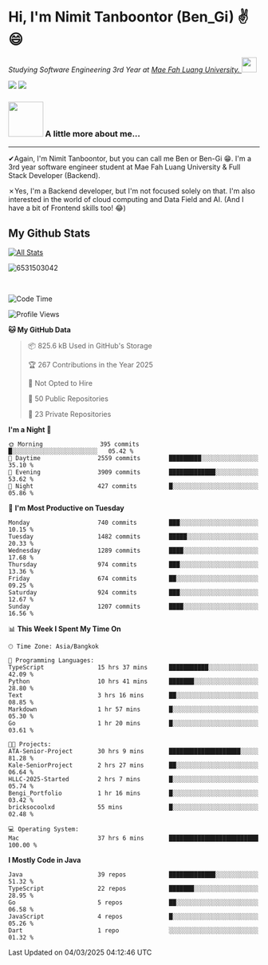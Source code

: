 # Hi, I'm Nimit Tanboontor (Ben_Gi) ✌😄
<p><em>Studying Software Engineering 3rd Year at <a href="https://en.mfu.ac.th/home.html"> Mae Fah Luang University.
</a><img src="https://media.giphy.com/media/WUlplcMpOCEmTGBtBW/giphy.gif" width="30"> </em></p>


[![](https://img.shields.io/badge/linkedin-%230077B5.svg?style=for-the-badge&logo=linkedin)]([https://www.linkedin.com/in/thanaphoom-babparn/](https://www.linkedin.com/in/nimit-tanbooutor-798139246/))
[![](https://img.shields.io/badge/Medium-12100E?style=for-the-badge&logo=medium&logoColor=white)](https://medium.com/@nimittanbooutor)

### <img src="https://media.giphy.com/media/VgCDAzcKvsR6OM0uWg/giphy.gif" width="70"> A little more about me...  

<hr> <!-- Horizontal line -->

&#10004;Again, I'm Nimit Tanboontor, but you can call me Ben or Ben-Gi 😁. I'm a 3rd year software engineer student at Mae Fah Luang University & Full Stack Developer (Backend).

&#10007;Yes, I'm a Backend developer, but I'm not focused solely on that. I'm also interested in the world of cloud computing and Data Field and AI. (And I have a bit of Frontend skills too! 😂)


## My Github Stats

[![All Stats](https://github-readme-stats.vercel.app/api?username=6531503042&show_icons=true&theme=algolia)](https://github.com/6531503042)

<p><img align="center" src="https://github-readme-streak-stats.herokuapp.com/?user=6531503042&" alt="6531503042" /></p>

<br />


<!--START_SECTION:waka-->
![Code Time](http://img.shields.io/badge/Code%20Time-336%20hrs%2028%20mins-blue)

![Profile Views](http://img.shields.io/badge/Profile%20Views-17-blue)

**🐱 My GitHub Data** 

> 📦 825.6 kB Used in GitHub's Storage 
 > 
> 🏆 267 Contributions in the Year 2025
 > 
> 🚫 Not Opted to Hire
 > 
> 📜 50 Public Repositories 
 > 
> 🔑 23 Private Repositories 
 > 
**I'm a Night 🦉** 

```text
🌞 Morning                395 commits         █░░░░░░░░░░░░░░░░░░░░░░░░   05.42 % 
🌆 Daytime                2559 commits        █████████░░░░░░░░░░░░░░░░   35.10 % 
🌃 Evening                3909 commits        █████████████░░░░░░░░░░░░   53.62 % 
🌙 Night                  427 commits         █░░░░░░░░░░░░░░░░░░░░░░░░   05.86 % 
```
📅 **I'm Most Productive on Tuesday** 

```text
Monday                   740 commits         ███░░░░░░░░░░░░░░░░░░░░░░   10.15 % 
Tuesday                  1482 commits        █████░░░░░░░░░░░░░░░░░░░░   20.33 % 
Wednesday                1289 commits        ████░░░░░░░░░░░░░░░░░░░░░   17.68 % 
Thursday                 974 commits         ███░░░░░░░░░░░░░░░░░░░░░░   13.36 % 
Friday                   674 commits         ██░░░░░░░░░░░░░░░░░░░░░░░   09.25 % 
Saturday                 924 commits         ███░░░░░░░░░░░░░░░░░░░░░░   12.67 % 
Sunday                   1207 commits        ████░░░░░░░░░░░░░░░░░░░░░   16.56 % 
```


📊 **This Week I Spent My Time On** 

```text
🕑︎ Time Zone: Asia/Bangkok

💬 Programming Languages: 
TypeScript               15 hrs 37 mins      ███████████░░░░░░░░░░░░░░   42.09 % 
Python                   10 hrs 41 mins      ███████░░░░░░░░░░░░░░░░░░   28.80 % 
Text                     3 hrs 16 mins       ██░░░░░░░░░░░░░░░░░░░░░░░   08.85 % 
Markdown                 1 hr 57 mins        █░░░░░░░░░░░░░░░░░░░░░░░░   05.30 % 
Go                       1 hr 20 mins        █░░░░░░░░░░░░░░░░░░░░░░░░   03.61 % 

🐱‍💻 Projects: 
ATA-Senior-Project       30 hrs 9 mins       ████████████████████░░░░░   81.28 % 
Kale-SeniorProject       2 hrs 27 mins       ██░░░░░░░░░░░░░░░░░░░░░░░   06.64 % 
HLLC-2025-Started        2 hrs 7 mins        █░░░░░░░░░░░░░░░░░░░░░░░░   05.74 % 
Bengi_Portfolio          1 hr 16 mins        █░░░░░░░░░░░░░░░░░░░░░░░░   03.42 % 
bricksocoolxd            55 mins             █░░░░░░░░░░░░░░░░░░░░░░░░   02.48 % 

💻 Operating System: 
Mac                      37 hrs 6 mins       █████████████████████████   100.00 % 
```

**I Mostly Code in Java** 

```text
Java                     39 repos            █████████████░░░░░░░░░░░░   51.32 % 
TypeScript               22 repos            ███████░░░░░░░░░░░░░░░░░░   28.95 % 
Go                       5 repos             ██░░░░░░░░░░░░░░░░░░░░░░░   06.58 % 
JavaScript               4 repos             █░░░░░░░░░░░░░░░░░░░░░░░░   05.26 % 
Dart                     1 repo              ░░░░░░░░░░░░░░░░░░░░░░░░░   01.32 % 
```




 Last Updated on 04/03/2025 04:12:46 UTC
<!--END_SECTION:waka-->
